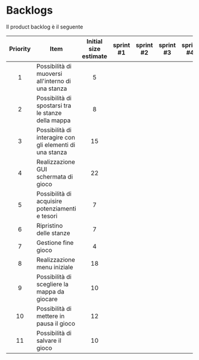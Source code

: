 # Backlogs
Il product backlog è il seguente

| Priority | Item                                                     | Initial size estimate | sprint #1 | sprint #2 | sprint #3 | sprint #4 |
|:--------:|----------------------------------------------------------|:---------------------:|:---------:|:---------:|:---------:|:---------:|
|    1     | Possibilità di muoversi all'interno di una stanza        |           5           |
|    2     | Possibilità di spostarsi tra le stanze della mappa       |           8           |
|    3     | Possibilità di interagire con gli elementi di una stanza |          15           |
|    4     | Realizzazione GUI schermata di gioco                     |          22           |
|    5     | Possibilità di acquisire potenziamenti e tesori          |           7           |
|    6     | Ripristino delle stanze                                  |           7           |
|    7     | Gestione fine gioco                                      |           4           |
|    8     | Realizzazione menu iniziale                              |          18           |
|    9     | Possibilità di scegliere la mappa da giocare             |          10           |
|    10    | Possibilità di mettere in pausa il gioco                 |          12           |
|    11    | Possibilità di salvare il gioco                          |          10           |
